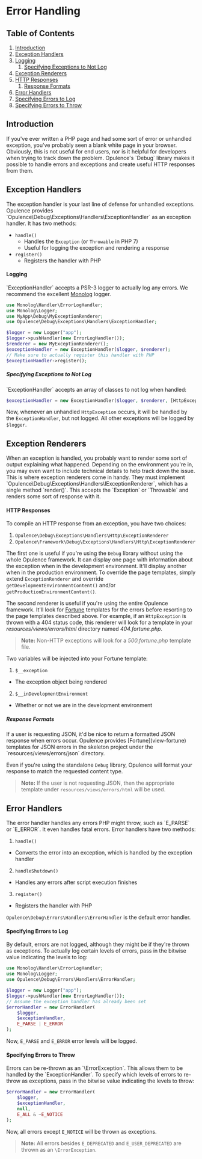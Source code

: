 # Error Handling

## Table of Contents
1. [Introduction](#introduction)
2. [Exception Handlers](#exception-handlers)
  1. [Logging](#logging)
      1. [Specifying Exceptions to Not Log](#specifying-exceptions-to-not-log)
3. [Exception Renderers](#exception-renderers)
  1. [HTTP Responses](#http-responses)
      1. [Response Formats](#response-formats)
4. [Error Handlers](#error-handlers)
  1. [Specifying Errors to Log](#specifying-errors-to-log)
  2. [Specifying Errors to Throw](#specifying-errors-to-throw)

<h2 id="introduction">Introduction</h2>
If you've ever written a PHP page and had some sort of error or unhandled exception, you've probably seen a blank white page in your browser.  Obviously, this is not useful for end users, nor is it helpful for developers when trying to track down the problem.  Opulence's `Debug` library makes it possible to handle errors and exceptions and create useful HTTP responses from them.
 
<h2 id="exception-handlers">Exception Handlers</h2>
The exception handler is your last line of defense for unhandled exceptions.  Opulence provides `Opulence\Debug\Exceptions\Handlers\ExceptionHandler` as an exception handler. It has two methods:
 
* `handle()`
  * Handles the `Exception` (or `Throwable` in PHP 7)
  * Useful for logging the exception and rendering a response
* `register()`
  * Registers the handler with PHP
  
<h4 id="logging">Logging</h4>
`ExceptionHandler` accepts a PSR-3 logger to actually log any errors.  We recommend the excellent <a href="https://github.com/Seldaek/monolog" target="_blank" title="Monolog">Monolog</a> logger.

```php
use Monolog\Handler\ErrorLogHandler;
use Monolog\Logger;
use MyApp\Debug\MyExceptionRenderer;
use Opulence\Debug\Exceptions\Handlers\ExceptionHandler;

$logger = new Logger("app");
$logger->pushHandler(new ErrorLogHandler());
$renderer = new MyExceptionRenderer();
$exceptionHandler = new ExceptionHandler($logger, $renderer);
// Make sure to actually register this handler with PHP
$exceptionHandler->register();
```

<h5 id="specifying-exceptions-to-not-log">Specifying Exceptions to Not Log</h5>
`ExceptionHandler` accepts an array of classes to not log when handled:

```php
$exceptionHandler = new ExceptionHandler($logger, $renderer, [HttpException::class]);
```

Now, whenever an unhandled `HttpException` occurs, it will be handled by the `ExceptionHandler`, but not logged.  All other exceptions will be logged by `$logger`.

<h2 id="exception-renderers">Exception Renderers</h2>
When an exception is handled, you probably want to render some sort of output explaining what happened.  Depending on the environment you're in, you may even want to include technical details to help track down the issue.  This is where exception renderers come in handy.  They must implement `Opulence\Debug\Exceptions\Handlers\IExceptionRenderer`, which has a single method `render()`.  This accepts the `Exception` or `Throwable` and renders some sort of response with it.

<h4 id="http-responses">HTTP Responses</h4>
To compile an HTTP response from an exception, you have two choices:

1. `Opulence\Debug\Exceptions\Handlers\Http\ExceptionRenderer`
2. `Opulence\Framework\Debug\Exceptions\Handlers\Http\ExceptionRenderer`

The first one is useful if you're using the `Debug` library without using the whole Opulence framework.  It can display one page with information about the exception when in the development environment.  It'll display another when in the production environment.  To override the page templates, simply extend `ExceptionRenderer` and override `getDevelopmentEnvironmentContent()` and/or `getProductionEnvironmentContent()`.

The second renderer is useful if you're using the entire Opulence framework.  It'll look for [Fortune](view-fortune) templates for the errors before resorting to the page templates described above.  For example, if an `HttpException` is thrown with a 404 status code, this renderer will look for a template in your *resources/views/errors/html* directory named *404.fortune.php*.

> **Note:** Non-HTTP exceptions will look for a *500.fortune.php* template file.

Two variables will be injected into your Fortune template:

1. `$__exception`
  * The exception object being rendered
2. `$__inDevelopmentEnvironment`
  * Whether or not we are in the development environment
  
<h5 id="response-formats">Response Formats</h5>
If a user is requesting JSON, it'd be nice to return a formatted JSON response when errors occur.  Opulence provides [Fortune](view-fortune) templates for JSON errors in the skeleton project under the `resources/views/errors/json` directory.

Even if you're using the standalone `Debug` library, Opulence will format your response to match the requested content type.

> **Note:** If the user is not requesting JSON, then the appropriate template under `resources/views/errors/html` will be used.

<h2 id="error-handlers">Error Handlers</h2>
The error handler handles any errors PHP might throw, such as `E_PARSE` or `E_ERROR`.  It even handles fatal errors.  Error handlers have two methods:

1. `handle()`
  * Converts the error into an exception, which is handled by the exception handler
2. `handleShutdown()`
  * Handles any errors after script execution finishes
3. `register()`
  * Registers the handler with PHP

`Opulence\Debug\Errors\Handlers\ErrorHandler` is the default error handler.

<h4 id="specifying-errors-to-log">Specifying Errors to Log</h4>
By default, errors are not logged, although they might be if they're thrown as exceptions.  To actually log certain levels of errors, pass in the bitwise value indicating the levels to log:

```php
use Monolog\Handler\ErrorLogHandler;
use Monolog\Logger;
use Opulence\Debug\Errors\Handlers\ErrorHandler;

$logger = new Logger("app");
$logger->pushHandler(new ErrorLogHandler());
// Assume the exception handler has already been set
$errorHandler = new ErrorHandler(
    $logger,
    $exceptionHandler,
    E_PARSE | E_ERROR
);
```

Now, `E_PARSE` and `E_ERROR` error levels will be logged.

<h4 id="specifying-errors-to-throw">Specifying Errors to Throw</h4>
Errors can be re-thrown as an `\ErrorException`.  This allows them to be handled by the `ExceptionHandler`.  To specify which levels of errors to re-throw as exceptions, pass in the bitwise value indicating the levels to throw:

```php
$errorHandler = new ErrorHandler(
    $logger,
    $exceptionHandler,
    null,
    E_ALL & ~E_NOTICE
);
```

Now, all errors except `E_NOTICE` will be thrown as exceptions.

> **Note:** All errors besides `E_DEPRECATED` and `E_USER_DEPRECATED` are thrown as an `\ErrorException`.
